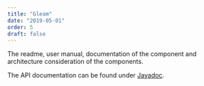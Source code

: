 ```yaml
---
title: "Gleam"
date: "2019-05-01"
order: 5
draft: false
---
```


The readme, user manual, documentation of the component and architecture consideration of the components.

The API documentation can be found under [Javadoc](/gleam/api-gleam/index.html).  


